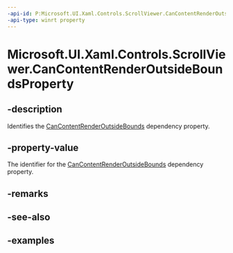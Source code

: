 ```yaml
---
-api-id: P:Microsoft.UI.Xaml.Controls.ScrollViewer.CanContentRenderOutsideBoundsProperty
-api-type: winrt property
---
```


<!-- Property syntax.
public DependencyProperty CanContentRenderOutsideBoundsProperty { get; }
-->

# Microsoft.UI.Xaml.Controls.ScrollViewer.CanContentRenderOutsideBoundsProperty

## -description

Identifies the [CanContentRenderOutsideBounds](scrollviewer_cancontentrenderoutsidebounds.md) dependency property.

## -property-value

The identifier for the [CanContentRenderOutsideBounds](scrollviewer_cancontentrenderoutsidebounds.md) dependency property.

## -remarks

## -see-also

## -examples

